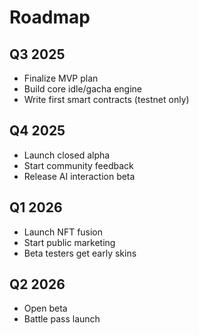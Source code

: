 # Roadmap

## Q3 2025
- Finalize MVP plan
- Build core idle/gacha engine
- Write first smart contracts (testnet only)

## Q4 2025
- Launch closed alpha
- Start community feedback
- Release AI interaction beta

## Q1 2026
- Launch NFT fusion
- Start public marketing
- Beta testers get early skins

## Q2 2026
- Open beta
- Battle pass launch

